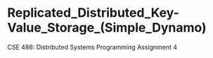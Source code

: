 # Replicated_Distributed_Key-Value_Storage_(Simple_Dynamo)
CSE 486: Distributed Systems Programming Assignment 4
